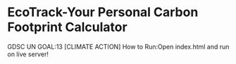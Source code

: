 # EcoTrack-Your Personal Carbon Footprint Calculator
GDSC UN GOAL:13 [CLIMATE ACTION] 
How to Run:Open index.html and run on live server!
